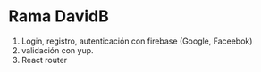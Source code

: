 # Rama DavidB

1. Login, registro, autenticación con firebase (Google, Faceebok)
2. validación con yup.
3. React router 